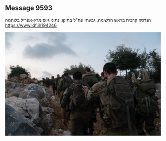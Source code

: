 ## Message 9593

הנדסה קרבית בראש הרשימה, גבעתי ונח"ל בתיקו:
נתוני גיוס מרץ-אפריל בלוחמה
https://www.idf.il/194246

![Photo](9593/9593_photo.jpg)
